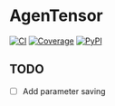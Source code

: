 # AgenTensor

[![CI](https://github.com/ShaojieJiang/agentensor/actions/workflows/ci.yml/badge.svg?event=push)](https://github.com/ShaojieJiang/agentensor/actions/workflows/ci.yml?query=branch%3Amain)
[![Coverage](https://coverage-badge.samuelcolvin.workers.dev/ShaojieJiang/agentensor.svg)](https://coverage-badge.samuelcolvin.workers.dev/redirect/ShaojieJiang/agentensor)
[![PyPI](https://img.shields.io/pypi/v/agentensor.svg)](https://pypi.python.org/pypi/agentensor)

## TODO

- [ ] Add parameter saving
